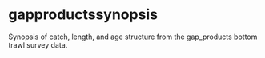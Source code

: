 # gapproductssynopsis
Synopsis of catch, length, and age structure from the gap_products bottom trawl survey data.
